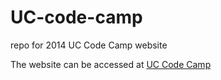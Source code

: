 UC-code-camp
============

repo for 2014 UC Code Camp website

The website can be accessed at [UC Code Camp](http://cdluc3.github.io/UC-code-camp/) 
